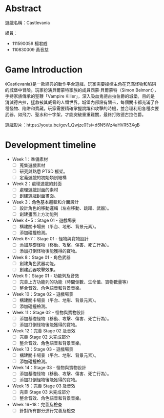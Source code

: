 # Abstract

遊戲名稱：Castlevania

組員：

- 111590059 楊君威
- 110830009 黃音慈

# Game Introduction

《Castlevania》是一款經典的動作平台遊戲，玩家需要操控主角在充滿怪物和陷阱的城堡中冒險。玩家扮演貝爾蒙特家族的成員西蒙·貝爾蒙特（Simon Belmont），手持家族傳承的聖鞭「Vampire Killer」，深入吸血鬼德古拉伯爵的城堡，目的是消滅德古拉，拯救被其威脅的人類世界。城堡內部設有關卡，每個關卡都充滿了各種怪物、陷阱和寶藏。玩家需要精確掌握跳躍和攻擊的時機，並合理利用各種次要武器，如飛刀、聖水和十字架，才能突破重重難關，最終打敗德古拉伯爵。 

遊戲影片：https://youtu.be/gev1_Qwjze0?si=d6N5Wz4aHVR53XgB

# Development timeline

- Week 1：準備素材
  - [ ] 蒐集遊戲素材
  - [ ] 研究與熟悉 PTSD 框架。
  - [ ] 定義遊戲的初始類別結構

- Week 2：處理遊戲的封面
  - [ ] 處理遊戲封面的素材
  - [ ] 創建遊戲封面畫面。

- Week 3：角色基本邏輯和介面設計
  - [ ] 設計角色的移動邏輯（左右移動、跳躍、武器）。
  - [ ] 創建畫面上方功能列

- Week 4~5：Stage 01 - 遊戲場景
  - [ ] 構建關卡場景（平台、地形、背景元素）。  
  - [ ] 添加碰撞檢測。

- Week 6~7：Stage 01 - 怪物與寶物設計
  - [ ] 添加基礎怪物（移動、攻擊、傷害、死亡行為）。  
  - [ ] 添加打倒怪物後能獲得的寶物。

- Week 8：Stage 01 - 角色武器
  - [ ] 創建角色武器功能。
  - [ ] 創建武器攻擊效果。

- Week 9：Stage 01 - 功能列及音效
  - [ ] 完善上方功能列的功能（時間倒數、生命值、寶物數量等）
  - [ ] 整合音效、角色語音和背景音樂。

- Week 10：Stage 02 - 遊戲場景
  - [ ] 構建關卡場景（平台、地形、背景元素）。  
  - [ ] 添加碰撞檢測。

- Week 11：Stage 02 - 怪物與寶物設計
  - [ ] 添加基礎怪物（移動、攻擊、傷害、死亡行為）。  
  - [ ] 添加打倒怪物後能獲得的寶物。

- Week 12：完善 Stage 02 及音效
  - [ ] 完善 Stage 02 未完成部分
  - [ ] 整合音效、角色語音和背景音樂。

- Week 13：Stage 03 - 遊戲場景
  - [ ] 構建關卡場景（平台、地形、背景元素）。  
  - [ ] 添加碰撞檢測。

- Week 14：Stage 03 - 怪物與寶物設計
  - [ ] 添加基礎怪物（移動、攻擊、傷害、死亡行為）。  
  - [ ] 添加打倒怪物後能獲得的寶物。

- Week 15：完善 Stage 03 及音效
  - [ ] 完善 Stage 03 未完成部分
  - [ ] 整合音效、角色語音和背景音樂。

- Week 16~18：完善及檢查
  - [ ] 針對所有部分進行完善及檢查
